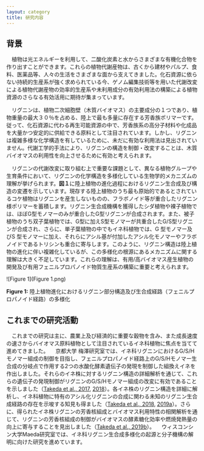 ```yaml
---
layout: category
title: 研究内容
---
```


## **背景**

　植物は光エネルギーを利用して、二酸化炭素と水からさまざまな有機化合物を作り出すことができます。これらの植物代謝産物は、古くから建材やパルプ、食料、医薬品等、人々の生活をさまざまな面から支えてきました。化石資源に依らない持続的生産系が強く求められている今、ゲノム編集技術等を用いた代謝改変による植物代謝産物の効率的生産系や未利用成分の有効利用法の構築による植物資源のさらなる有効活用に期待が集まっています。
 
　リグニンは、植物二次細胞壁（木質バイオマス）の主要成分の１つであり、植物重量の最大３０％を占める、陸上で最も多量に存在する芳香族ポリマーです。従って、化石資源に代わる再生可能資源の中で、芳香族系の高分子材料や化成品を大量かつ安定的に供給できる原料として注目されています。しかし、リグニンは複雑多様な化学構造を有しているために、未だに有効な利用法は見出されていません。代謝工学的手法により、リグニンの構造を制御・改変することは、木質バイオマスの利用性を向上させるために有効と考えられます。 

　リグニンの代謝改変に取り組む上で重要な課題として、異なる植物グループや生育条件において、リグニンの化学構造を多様化している生物学的メカニズムの理解が挙げられます。**図１**に陸上植物の進化過程におけるリグニン生合成及び構造の変遷を示しています。現存する陸上植物のうち最も原始的であるとされているコケ植物はリグニンを産生しないものの、フラボノイド等が重合したリグニン様ポリマーを蓄積します。リグニン生合成機構を獲得したシダ植物や裸子植物では、ほぼG型モノマーのみが重合したG型リグニンが合成されます。また、被子植物のうち双子葉植物では、G型に加えS型モノマーが共重合したG/S型リグニンが合成され、さらに、単子葉植物の中でもイネ科植物では、G 型モノマー及びS 型モノマーに加え、それらにアシル基が付加したアシル化モノマーやフラボノイドであるトリシンも重合に寄与します。このように、リグニン構造は陸上植物の進化に伴い複雑化しているが、この多様化の根源にあるメカニズムに関する理解は大きく不足しています。これらの理解は、有用/高バイオマス産生植物の開発及び有用フェニルプロパノイド物質生産系の構築に重要と考えられます。
 
![Figure 1](Figure 1.png)

**Figure 1:** 陸上植物進化におけるリグニン部分構造及び生合成経路（フェニルプロパノイド経路）の多様化

## **これまでの研究活動**

　これまでの研究は主に、農業上及び経済的に重要な穀物を含み、また成長速度の速さからバイオマス原料植物として注目されているイネ科植物に焦点を当てて進めてきました。
　京都大学 梅澤研究室では、イネ科リグニンにおけるG/S/Hモノマー組成の制御を目指し、フェニルプロパノイド経路上のG/S/Hモノマー生合成の分岐点で作用する2つの水酸化酵素遺伝子の発現を制御した組換えイネを作出しました。それらのイネ株に対するリグニン構造の詳細解析を通じて、これらの遺伝子の発現制御がリグニンのG/S/Hモノマー組成の改変に有効であることを示しました（<a href="https://link.springer.com/article/10.1007/s00425-017-2692-x">Takeda et al., 2017</a>, <a href="http://dx.doi.org/10.1111/tpj.13988">2018</a>）。各イネ株のリグニン構造を詳細に解析し、イネ科植物に特有のアシル化リグニンの合成に関わる未知のリグニン生合成経路の存在を示唆する知見も得ました（<a href="http://dx.doi.org/10.1111/tpj.13988">Takeda et al., 2018</a>, <a href="http://dx.doi.org/10.1111/tpj.14141">2019a</a>）。さらに、得られたイネ株リグニンの芳香核組成とバイオマス利用特性の相関解析を通じて、リグニンの芳香核組成の制御がバイオマスの酵素糖化効率や燃焼発熱量の向上に寄与することを見出しました（<a href="http://dx.doi.org/10.1186/s10086-019-1784-6">Takeda et al., 2019b</a>）。
　ウィスコンシン大学Maeda研究室では、イネ科リグニン生合成多様化の起源と分子機構の解明に向けた研究を進めています。


